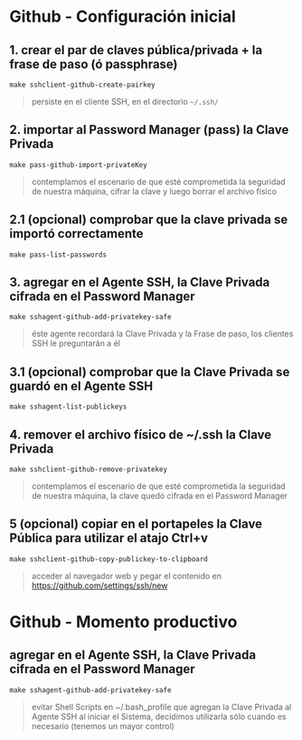 # Github - Configuración inicial
## 1. crear el par de claves pública/privada + la frase de paso (ó passphrase)
```shell
make sshclient-github-create-pairkey
```
> persiste en el cliente SSH, en el directorio `~/.ssh/`
## 2. importar al Password Manager (pass) la Clave Privada
```shell
make pass-github-import-privateKey
```
> contemplamos el escenario de que esté comprometida la seguridad de nuestra máquina,
> cifrar la clave y luego borrar el archivo físico
## 2.1 (opcional) comprobar que la clave privada se importó correctamente
```shell
make pass-list-passwords
```
## 3. agregar en el Agente SSH, la Clave Privada cifrada en el Password Manager
```shell
make sshagent-github-add-privatekey-safe
```
> éste agente recordará la Clave Privada y la Frase de paso, los clientes SSH le preguntarán a él
## 3.1 (opcional) comprobar que la Clave Privada se guardó en el Agente SSH
```shell
make sshagent-list-publickeys
```
## 4. remover el archivo físico de ~/.ssh la Clave Privada
```shell
make sshclient-github-remove-privatekey
```
> contemplamos el escenario de que esté comprometida la seguridad de nuestra máquina,
> la clave quedó cifrada en el Password Manager
## 5 (opcional) copiar en el portapeles la Clave Pública para utilizar el atajo Ctrl+v
```shell
make sshclient-github-copy-publickey-to-clipboard
```
> acceder al navegador web y pegar el contenido en https://github.com/settings/ssh/new
# Github - Momento productivo
## agregar en el Agente SSH, la Clave Privada cifrada en el Password Manager
```shell
make sshagent-github-add-privatekey-safe
```
> evitar Shell Scripts en ~/.bash_profile que agregan la Clave Privada al Agente SSH al iniciar el Sistema,
> decidimos utilizarla sólo cuando es necesario (tenemos un mayor control)
